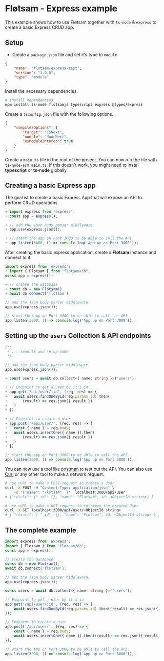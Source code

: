 <!-- @format -->

# Fløtsam - Express example

This example shows how to use Fløtsam together with `ts-node` & `express` to create a basic Express CRUD app.

## Setup

-   Create a `package.json` file and set it's type to `module`

```json
{
    "name": "flotsam-express-test",
    "version": "1.0.0",
    "type": "module"
}
```

Install the necessary dependencies.

```bash
# install dependencies
npm install ts-node flotsamjs typescript express @types/express
```

Create a `tsconfig.json` file with the following options.

```json
{
    "compilerOptions": {
        "target": "ESNext",
        "module": "NodeNext",
        "esModuleInterop": true
    }
}
```

Create a `main.ts` file in the root of the project. You can now run the file with `ts-node-esm main.ts`. If this doesn't work, you might need to install **typescript** or **ts-node** globally.

## Creating a basic Express app

The goal ist to create a basic Express App that will expose an API to perform CRUD operations.

```ts
+ import express from 'express';
+ const app = express();

+ // add the json body parser middleware
+ app.use(express.json());

+ // start the app on Port 3000 to be able to call the API
+ app.listen(3000, () => console.log('App up on Port 3000'));
```

After creating the basic express application, create a **Fløtsam** instance and connect to it.

```ts
import express from 'express';
+ import { Flotsam } from "flotsam/db";
const app = express();

+ // create the database
+ const db = new Flotsam()
+ await db.connect('flotsam')

// add the json body parser middleware
app.use(express.json());

// start the app on Port 3000 to be able to call the API
app.listen(3000, () => console.log('App up on Port 3000'));
```

## Setting up the `users` Collection & API endpoints

```ts
/**
 * ... imports and setup code
 */

// add the json body parser middleware
app.use(express.json());

+ const users = await db.collect<{ name: string }>('users');

+ // Endpoint to get a user by it's id
+ app.get('/api/user/:id', (req, res) => {
+   await users.findOneById(req.params.id).then(
+       (result) => res.json({ result })
+   )
+ })

+ // Endpoint to create a user
+ app.post('/api/user/', (req, res) => {
+   const { name } = req.body;
+   await users.insertOne({ name }).then(
+       (result) => res.json({ result })
+   )
+ })

// start the app on Port 3000 to be able to call the API
app.listen(3000, () => console.log('App up on Port 3000'));
```

You can now use a tool like [postman](https://www.postman.com/downloads/) to test out the API. You can also use [Curl](https://curl.se) or any other tool to make a network request.

```bash
# use cURL to make a POST request to create a User
curl -X POST -H "Content-Type: application/json" \
    -d '{"name": "Flotsam"  }'  localhost:3000/api/user
# {"result": {"_id": {}, "name": "Flotsam", id: <ObjectId string>} }

# use cURL to make a GET request to retrieve the created User
curl -X GET localhost:3000/api/user/<ObjectId string>
# { "result": { "_id": {}, "name": "Flotsam", id: <ObjectId string> } }
```

## The complete example

```ts
import express from 'express';
import { Flotsam } from 'flotsam/db';
const app = express();

// create the database
const db = new Flotsam();
await db.connect('flotsam');

// add the json body parser middleware
app.use(express.json());

const users = await db.collect<{ name: string }>('users');

// Endpoint to get a user by it's id
app.get('/api/user/:id', (req, res) => {
    await users.findOneById(req.params.id).then((result) => res.json({ result }));
});

// Endpoint to create a user
app.post('/api/user/', (req, res) => {
    const { name } = req.body;
    await users.insertOne({ name }).then((result) => res.json({ result }));
});

// start the app on Port 3000 to be able to call the API
app.listen(3000, () => console.log('App up on Port 3000'));
```
